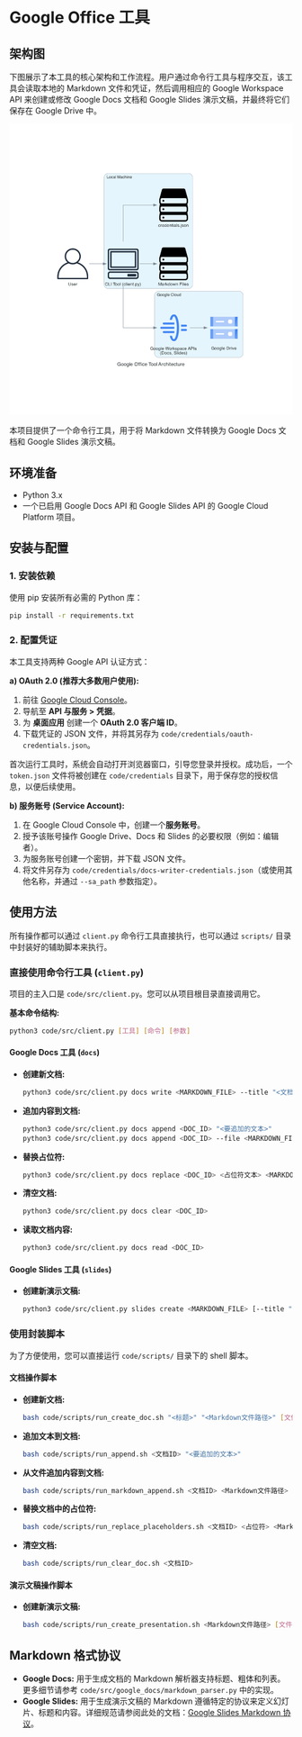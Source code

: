 # Google Office 工具

## 架构图

下图展示了本工具的核心架构和工作流程。用户通过命令行工具与程序交互，该工具会读取本地的 Markdown 文件和凭证，然后调用相应的 Google Workspace API 来创建或修改 Google Docs 文档和 Google Slides 演示文稿，并最终将它们保存在 Google Drive 中。

![Project Architecture](generated-diagrams/architecture.png)

本项目提供了一个命令行工具，用于将 Markdown 文件转换为 Google Docs 文档和 Google Slides 演示文稿。

## 环境准备

- Python 3.x
- 一个已启用 Google Docs API 和 Google Slides API 的 Google Cloud Platform 项目。

## 安装与配置

### 1. 安装依赖

使用 pip 安装所有必需的 Python 库：

```bash
pip install -r requirements.txt
```

### 2. 配置凭证

本工具支持两种 Google API 认证方式：

**a) OAuth 2.0 (推荐大多数用户使用):**

1.  前往 [Google Cloud Console](https://console.cloud.google.com/)。
2.  导航至 **API 与服务 > 凭据**。
3.  为 **桌面应用** 创建一个 **OAuth 2.0 客户端 ID**。
4.  下载凭证的 JSON 文件，并将其另存为 `code/credentials/oauth-credentials.json`。

首次运行工具时，系统会自动打开浏览器窗口，引导您登录并授权。成功后，一个 `token.json` 文件将被创建在 `code/credentials` 目录下，用于保存您的授权信息，以便后续使用。

**b) 服务账号 (Service Account):**

1.  在 Google Cloud Console 中，创建一个**服务账号**。
2.  授予该账号操作 Google Drive、Docs 和 Slides 的必要权限（例如：编辑者）。
3.  为服务账号创建一个密钥，并下载 JSON 文件。
4.  将文件另存为 `code/credentials/docs-writer-credentials.json`（或使用其他名称，并通过 `--sa_path` 参数指定）。

## 使用方法

所有操作都可以通过 `client.py` 命令行工具直接执行，也可以通过 `scripts/` 目录中封装好的辅助脚本来执行。

### 直接使用命令行工具 (`client.py`)

项目的主入口是 `code/src/client.py`。您可以从项目根目录直接调用它。

**基本命令结构:**
```bash
python3 code/src/client.py [工具] [命令] [参数]
```

#### Google Docs 工具 (`docs`)

- **创建新文档:**
  ```bash
  python3 code/src/client.py docs write <MARKDOWN_FILE> --title "<文档标题>" [--folder_id <文件夹ID>]
  ```

- **追加内容到文档:**
  ```bash
  python3 code/src/client.py docs append <DOC_ID> "<要追加的文本>"
  python3 code/src/client.py docs append <DOC_ID> --file <MARKDOWN_FILE>
  ```

- **替换占位符:**
  ```bash
  python3 code/src/client.py docs replace <DOC_ID> <占位符文本> <MARKDOWN_FILE>
  ```

- **清空文档:**
  ```bash
  python3 code/src/client.py docs clear <DOC_ID>
  ```

- **读取文档内容:**
  ```bash
  python3 code/src/client.py docs read <DOC_ID>
  ```

#### Google Slides 工具 (`slides`)

- **创建新演示文稿:**
  ```bash
  python3 code/src/client.py slides create <MARKDOWN_FILE> [--title "<演示文稿标题>"] [--folder_id <文件夹ID>] [--template_id <模板ID>]
  ```

### 使用封装脚本

为了方便使用，您可以直接运行 `code/scripts/` 目录下的 shell 脚本。

#### 文档操作脚本

- **创建新文档:**
  ```bash
  bash code/scripts/run_create_doc.sh "<标题>" "<Markdown文件路径>" [文件夹ID]
  ```

- **追加文本到文档:**
  ```bash
  bash code/scripts/run_append.sh <文档ID> "<要追加的文本>"
  ```

- **从文件追加内容到文档:**
  ```bash
  bash code/scripts/run_markdown_append.sh <文档ID> <Markdown文件路径>
  ```

- **替换文档中的占位符:**
  ```bash
  bash code/scripts/run_replace_placeholders.sh <文档ID> <占位符> <Markdown文件路径>
  ```

- **清空文档:**
  ```bash
  bash code/scripts/run_clear_doc.sh <文档ID>
  ```

#### 演示文稿操作脚本

- **创建新演示文稿:**
  ```bash
  bash code/scripts/run_create_presentation.sh <Markdown文件路径> [文件夹ID] [模板ID] "[标题]"
  ```

## Markdown 格式协议

- **Google Docs:** 用于生成文档的 Markdown 解析器支持标题、粗体和列表。更多细节请参考 `code/src/google_docs/markdown_parser.py` 中的实现。
- **Google Slides:** 用于生成演示文稿的 Markdown 遵循特定的协议来定义幻灯片、标题和内容。详细规范请参阅此处的文档：[Google Slides Markdown 协议](src/google_slider/PROTOCOL.md)。